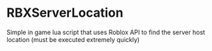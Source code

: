 # RBXServerLocation

Simple in game lua script that uses Roblox API to find the server host location (must be executed extremely quickly)
